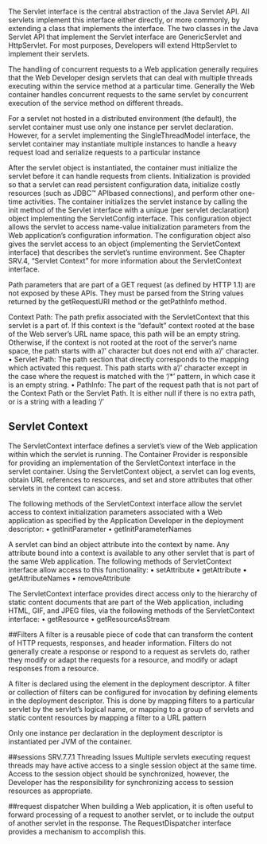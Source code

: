 The Servlet interface is the central abstraction of the Java Servlet API. All servlets
implement this interface either directly, or more commonly, by extending a class that
implements the interface. The two classes in the Java Servlet API that implement the
Servlet interface are GenericServlet and HttpServlet. For most purposes, Developers
will extend HttpServlet to implement their servlets.

The handling of concurrent requests to a Web application generally requires
that the Web Developer design servlets that can deal with multiple threads executing
within the service method at a particular time.
Generally the Web container handles concurrent requests to the same servlet
by concurrent execution of the service method on different threads. 


For a servlet not hosted in a distributed environment (the default), the servlet
container must use only one instance per servlet declaration. However, for a servlet
implementing the SingleThreadModel interface, the servlet container may
instantiate multiple instances to handle a heavy request load and serialize requests
to a particular instance

After the servlet object is instantiated, the container must initialize the servlet before
it can handle requests from clients. Initialization is provided so that a servlet can
read persistent configuration data, initialize costly resources (such as JDBC™ APIbased
connections), and perform other one-time activities. The container initializes
the servlet instance by calling the init method of the Servlet interface with a
unique (per servlet declaration) object implementing the ServletConfig interface.
This configuration object allows the servlet to access name-value initialization
parameters from the Web application’s configuration information. The configuration
object also gives the servlet access to an object (implementing the ServletContext
interface) that describes the servlet’s runtime environment. See Chapter SRV.4,
“Servlet Context” for more information about the ServletContext interface.

Path parameters that are part of a GET request (as defined by HTTP 1.1) are not
exposed by these APIs. They must be parsed from the String values returned by the
getRequestURI method or the getPathInfo method.

Context Path: The path prefix associated with the ServletContext that this
servlet is a part of. If this context is the “default” context rooted at the base of
the Web server’s URL name space, this path will be an empty string. Otherwise,
if the context is not rooted at the root of the server’s name space, the path
starts with a’/’ character but does not end with a’/’ character.
• Servlet Path: The path section that directly corresponds to the mapping
which activated this request. This path starts with a’/’ character except in the
case where the request is matched with the ‘/*’ pattern, in which case it is an
empty string.
• PathInfo: The part of the request path that is not part of the Context Path or
the Servlet Path. It is either null if there is no extra path, or is a string with a
leading ‘/’


## Servlet Context
The ServletContext interface defines a servlet’s view of the Web application
within which the servlet is running. The Container Provider is responsible for
providing an implementation of the ServletContext interface in the servlet
container. Using the ServletContext object, a servlet can log events, obtain URL
references to resources, and set and store attributes that other servlets in the context
can access.

The following methods of the ServletContext interface allow the servlet access to
context initialization parameters associated with a Web application as specified by
the Application Developer in the deployment descriptor:
• getInitParameter
• getInitParameterNames

A servlet can bind an object attribute into the context by name. Any attribute bound
into a context is available to any other servlet that is part of the same Web
application. The following methods of ServletContext interface allow access to
this functionality:
• setAttribute
• getAttribute
• getAttributeNames
• removeAttribute

The ServletContext interface provides direct access only to the hierarchy of static
content documents that are part of the Web application, including HTML, GIF, and
JPEG files, via the following methods of the ServletContext interface:
• getResource
• getResourceAsStream

##Filters
A filter is a reusable piece of code that can transform the content of HTTP requests,
responses, and header information. Filters do not generally create a response or
respond to a request as servlets do, rather they modify or adapt the requests for a
resource, and modify or adapt responses from a resource. 

A filter is declared using the <filter>
element in the deployment descriptor. A filter or collection of filters can be
configured for invocation by defining <filter-mapping> elements in the
deployment descriptor. This is done by mapping filters to a particular servlet by
the servlet’s logical name, or mapping to a group of servlets and static content
resources by mapping a filter to a URL pattern

Only one instance per <filter> declaration in the deployment descriptor is
instantiated per JVM of the container.

##sessions
SRV.7.7.1 Threading Issues
Multiple servlets executing request threads may have active access to a single
session object at the same time. Access to the session object should be
synchronized, however, the Developer has the responsibility for synchronizing
access to session resources as appropriate.

##request dispatcher
When building a Web application, it is often useful to forward processing of a
request to another servlet, or to include the output of another servlet in the response.
The RequestDispatcher interface provides a mechanism to accomplish this.


